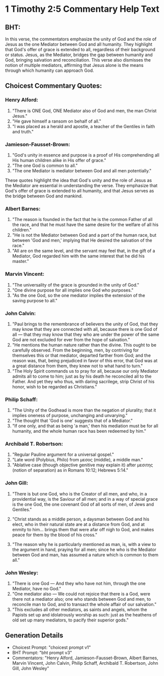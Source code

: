 # 1 Timothy 2:5 Commentary Help Text

## BHT:
In this verse, the commentators emphasize the unity of God and the role of Jesus as the one Mediator between God and all humanity. They highlight that God's offer of grace is extended to all, regardless of their background or status. Jesus, as the Mediator, bridges the gap between humanity and God, bringing salvation and reconciliation. This verse also dismisses the notion of multiple mediators, affirming that Jesus alone is the means through which humanity can approach God.

## Choicest Commentary Quotes:
### Henry Alford:
1. "There is ONE God, ONE Mediator also of God and men, the man Christ Jesus." 
2. "He gave himself a ransom on behalf of all." 
3. "I was placed as a herald and apostle, a teacher of the Gentiles in faith and truth."

### Jamieson-Fausset-Brown:
1. "God's unity in essence and purpose is a proof of His comprehending all His human children alike in His offer of grace."
2. "The one God is common to all."
3. "The one Mediator is mediator between God and all men potentially."

These quotes highlight the idea that God's unity and the role of Jesus as the Mediator are essential in understanding the verse. They emphasize that God's offer of grace is extended to all humanity, and that Jesus serves as the bridge between God and mankind.

### Albert Barnes:
1. "The reason is founded in the fact that he is the common Father of all the race, and that he must have the same desire for the welfare of all his children."
2. "He is not the Mediator between God and a part of the human race, but between 'God and men,' implying that He desired the salvation of the race."
3. "All are on the same level, and the servant may feel that, in the gift of a Mediator, God regarded him with the same interest that he did his master."

### Marvin Vincent:
1. "The universality of the grace is grounded in the unity of God." 
2. "One divine purpose for all implies one God who purposes." 
3. "As the one God, so the one mediator implies the extension of the saving purpose to all."

### John Calvin:
1. "Paul brings to the remembrance of believers the unity of God, that they may know that they are connected with all, because there is one God of all — that they may know that they who are under the power of the same God are not excluded for ever from the hope of salvation."
2. "He mentions the human nature rather than the divine. This ought to be carefully observed. From the beginning, men, by contriving for themselves this or that mediator, departed farther from God; and the reason was, that, being prejudiced in favor of this error, that God was at a great distance from them, they knew not to what hand to turn."
3. "The Holy Spirit commands us to pray for all, because our only Mediator admits all to come to him; just as by his death he reconciled all to the Father. And yet they who thus, with daring sacrilege, strip Christ of his honor, wish to be regarded as Christians."

### Philip Schaff:
1. "The Unity of the Godhead is more than the negation of plurality; that it implies oneness of purpose, unchanging and unvarying."
2. "The thought that 'God is one' suggests that of a Mediator."
3. "If one only, and that as being 'a man,' then his mediation must be for all humanity, and the whole human race has been redeemed by him."

### Archibald T. Robertson:
1. "Regular Pauline argument for a universal gospel."
2. "Late word (Polybius, Philo) from μεσος (middle), a middle man."
3. "Ablative case (though objective genitive may explain it) after μεσιτης (notion of separation) as in Romans 10:12; Hebrews 5:14."

### John Gill:
1. "There is but one God, who is the Creator of all men, and who, in a providential way, is the Saviour of all men; and in a way of special grace is the one God, the one covenant God of all sorts of men, of Jews and Gentiles." 

2. "Christ stands as a middle person, a daysman between God and his elect, who in their natural state are at a distance from God, and at enmity to him... brings them that were afar off nigh to God, and makes peace for them by the blood of his cross."

3. "The reason why he is particularly mentioned as man, is, with a view to the argument in hand, praying for all men; since he who is the Mediator between God and man, has assumed a nature which is common to them all."

### John Wesley:
1. "There is one God — And they who have not him, through the one Mediator, have no God."
2. "One mediator also — We could not rejoice that there is a God, were there not a mediator also; one who stands between God and men, to reconcile man to God, and to transact the whole affair of our salvation."
3. "This excludes all other mediators, as saints and angels, whom the Papists set up and idolatrously worship as such: just as the heathens of old set up many mediators, to pacify their superior gods."


## Generation Details
- Choicest Prompt: "choicest prompt v1"
- BHT Prompt: "bht prompt v3"
- Commentators: "Henry Alford, Jamieson-Fausset-Brown, Albert Barnes, Marvin Vincent, John Calvin, Philip Schaff, Archibald T. Robertson, John Gill, John Wesley"
